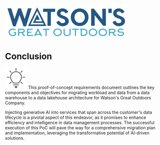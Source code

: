 ![Watsons](wxd-images/watsons-go-logo-small.png)

# Conclusion

![Watsons](wxd-images/poc-lightbulb.png)
This proof-of-concept requirements document outlines the key components and objectives for migrating workload and data from a data warehouse to a data lakehouse architecture for Watson's Great Outdoors Company. 

Injecting generative AI into services that span across the customer's data lifecycle is a pivotal aspect of this endeavor, as it promises to enhance efficiency and intelligence in data management processes. The successful execution of this PoC will pave the way for a comprehensive migration plan and implementation, leveraging the transformative potential of AI-driven solutions.